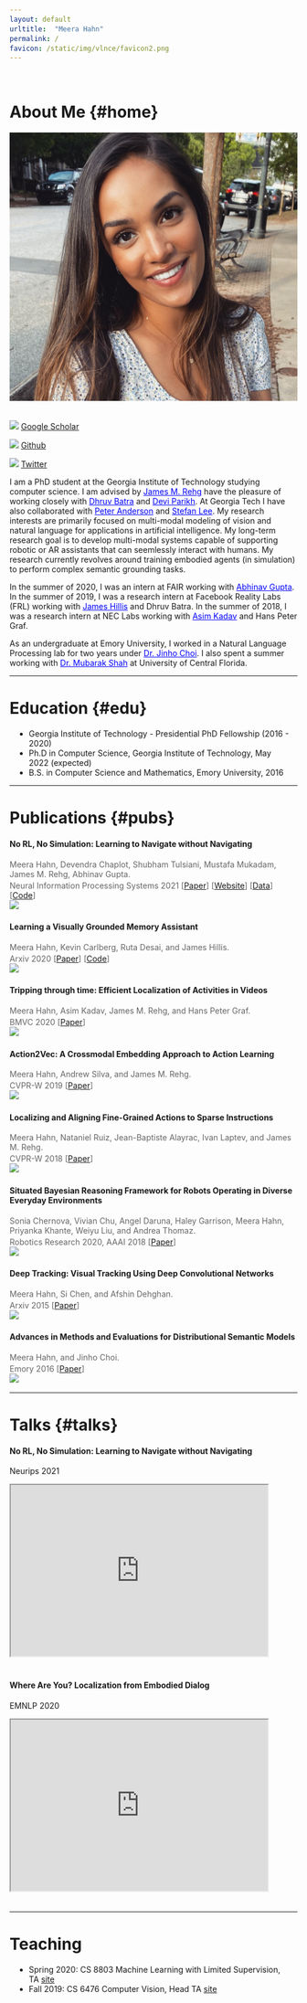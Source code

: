 ```yaml
---
layout: default
urltitle:  "Meera Hahn"
permalink: /
favicon: /static/img/vlnce/favicon2.png
---
```


<br>

# About Me {#home}

<div class="row">
    <div class="column1">
        <img class="circular_image"  src="static/img/people/meera.jpg"/>
        <br>
        <br>
        <p><img src="https://img.icons8.com/material-outlined/24/000000/google-scholar.png"/>   <a href="https://scholar.google.com/citations?user=XNXylX0AAAAJ&hl=en">Google Scholar</a></p>
        <p><img src="https://img.icons8.com/material-outlined/24/000000/github.png"/>   <a href="https://github.com/meera1hahn">Github</a></p>
        <p><img src="https://img.icons8.com/ios-glyphs/30/000000/twitter--v1.png"/> <a href="https://twitter.com/MeeraHahn?ref_src=twsrc%5Etfw">Twitter</a></p>
    </div>
    <div class="column2">
    <p>I am a PhD student at the Georgia Institute of Technology studying computer science. I am advised by <a href="https://rehg.org/" style="color: blue">James M. Rehg</a> have the pleasure of working closely with 
    <a href="https://www.cc.gatech.edu/~dbatra/" style="color: blue">Dhruv Batra</a> and <a href="https://www.cc.gatech.edu/~parikh/" style="color: blue">Devi Parikh</a>. At Georgia Tech I have also collaborated with <a href="https://panderson.me/" style="color: blue">Peter Anderson</a> and <a href="https://web.engr.oregonstate.edu/~leestef/" style="color: blue">Stefan Lee</a>. My research interests are primarily focused on multi-modal modeling of vision and natural language for applications in artificial intelligence. My long-term research goal is to develop multi-modal systems capable of supporting robotic or AR assistants that can seemlessly interact with humans. My research currently revolves around training embodied agents (in simulation) to perform complex semantic grounding tasks.
    </p>
    <p>In the summer of 2020, I was an intern at FAIR working with <a href="http://www.cs.cmu.edu/~abhinavg/" style="color: blue">Abhinav Gupta</a>. In the summer of 2019, I was a research intern at Facebook Reality Labs (FRL) working with <a href="https://scholar.google.com/citations?user=8jWt18AAAAAJ&hl=en" style="color: blue">James Hillis</a> and Dhruv Batra. In the summer of 2018, I was a research intern at NEC Labs working with <a href="https://www.nec-labs.com/asim-kadav" style="color: blue">Asim Kadav</a> and Hans Peter Graf. </p>
    <p>As an undergraduate at Emory University, I worked in a Natural Language Processing lab for two years under <a href="http://www.mathcs.emory.edu/~choi/home.html" style="color: blue">Dr. Jinho Choi</a>. I also spent a summer working with <a href="https://www.crcv.ucf.edu/person/mubarak-shah/" style="color: blue">Dr. Mubarak Shah</a> at University of Central Florida.
    </p>
    </div>
</div>
<hr>

# Education {#edu}

<div class="row">
  <div class="col-xs-12">
      <ul style="margin:10px 10px 10px;"  class="col-xs-12">
        <li>Georgia Institute of Technology - Presidential PhD Fellowship (2016 - 2020)</li>
        <li>Ph.D in Computer Science, Georgia Institute of Technology, May 2022 (expected)</li>
        <li>B.S. in Computer Science and Mathematics, Emory University, 2016</li>
    </ul>
  </div>
</div>
<hr>

# Publications {#pubs}

<div class="row">
    <div class="col-xs-12">
        <h4>No RL, No Simulation: Learning to Navigate without Navigating</h4>
    </div>
    <div class="col-xs-12" style="margin-top: 3px; color: #666;">
        Meera Hahn, Devendra Chaplot, Shubham Tulsiani, Mustafa Mukadam, James M. Rehg, Abhinav Gupta.<br>    </div>
    <div class="col-xs-12" style="margin-top: 3px; color: #666;">
      Neural Information Processing Systems 2021
      [<a href="https://arxiv.org/abs/2110.09470">Paper</a>]
      [<a href="https://meerahahn.github.io/nrns/">Website</a>]
      [<a href="https://meerahahn.github.io/nrns/data">Data</a>]
      [<a href="https://github.com/meera1hahn/NRNS">Code</a>]
    </div>
</div>
<div class="row">
    <div class="col-xs-12">
          <img class="teaser" src="{{site.baseurl}}/static/img/files/nrns.jpg">
    </div>
</div>


<div class="row">
    <div class="col-xs-12">
        <h4>Learning a Visually Grounded Memory Assistant</h4>
    </div>
    <div class="col-xs-12" style="margin-top: 3px; color: #666;">
        Meera Hahn, Kevin Carlberg, Ruta Desai, and James Hillis.<br>
    </div>
    <div class="col-xs-12" style="margin-top: 3px; color: #666;">
      Arxiv 2020
      [<a href="{site.baseurl}}/static/img/files/visual_assistant.pdf.pdf">Paper</a>]
      [<a href="https://github.com/meera1hahn/Visual-Assistant">Code</a>]
    </div>
</div>
<div class="row">
    <div class="col-xs-12">
          <img class="teaser" src="{{site.baseurl}}/static/img/files/assistant.jpg">
    </div>
</div>

<div class="row">
    <div class="col-xs-12">
        <h4>Tripping through time: Efficient Localization of Activities in Videos</h4>
    </div>
    <div class="col-xs-12" style="margin-top: 3px; color: #666;">
        Meera Hahn, Asim Kadav, James M. Rehg, and Hans Peter Graf.<br>
    </div>
    <div class="col-xs-12" style="margin-top: 3px; color: #666;">
      BMVC 2020
      [<a href="https://www.bmvc2020-conference.com/assets/papers/0549.pdf">Paper</a>]
    </div>
</div>
<div class="row">
    <div class="col-xs-12">
          <img class="teaser" src="{{site.baseurl}}/static/img/files/tall.jpg">
    </div>
</div>


<div class="row">
    <div class="col-xs-12">
        <h4>Action2Vec: A Crossmodal Embedding Approach to Action Learning</h4>
    </div>
    <div class="col-xs-12" style="margin-top: 3px; color: #666;">
        Meera Hahn, Andrew Silva, and James M. Rehg.<br>
    </div>
    <div class="col-xs-12" style="margin-top: 3px; color: #666;">
      CVPR-W 2019
      [<a href="https://arxiv.org/abs/1901.00484">Paper</a>]
    </div>
</div>
<div class="row">
    <div class="col-xs-12">
          <img class="teaser" src="{{site.baseurl}}/static/img/files/action2vec.jpg">
    </div>
</div>

<div class="row">
    <div class="col-xs-12">
        <h4>Localizing and Aligning Fine-Grained Actions to Sparse Instructions</h4>
    </div>
    <div class="col-xs-12" style="margin-top: 3px; color: #666;">
        Meera Hahn, Nataniel Ruiz, Jean-Baptiste Alayrac, Ivan Laptev, and James M. Rehg.<br>
    </div>
    <div class="col-xs-12" style="margin-top: 3px; color: #666;">
      CVPR-W 2018
      [<a href="https://arxiv.org/pdf/1809.08381.pdf">Paper</a>]
    </div>
</div>
<div class="row">
    <div class="col-xs-12">
          <img class="teaser" src="{{site.baseurl}}/static/img/files/align.jpg">
    </div>
</div>

<div class="row">
    <div class="col-xs-12">
        <h4>Situated Bayesian Reasoning Framework for Robots Operating in Diverse Everyday Environments</h4>
    </div>
    <div class="col-xs-12" style="margin-top: 3px; color: #666;">
        Sonia Chernova, Vivian Chu, Angel Daruna, Haley Garrison, Meera Hahn, Priyanka Khante, Weiyu Liu, and Andrea Thomaz.<br>
    </div>
    <div class="col-xs-12" style="margin-top: 3px; color: #666;">
      Robotics Research 2020, AAAI 2018
      [<a href="https://link.springer.com/chapter/10.1007/978-3-030-28619-4_29">Paper</a>]
    </div>
</div>
<div class="row">
    <div class="col-xs-12">
          <img class="teaser" src="{{site.baseurl}}/static/img/files/situated.jpg">
    </div>
</div>

<div class="row">
    <div class="col-xs-12">
        <h4>Deep Tracking: Visual Tracking Using Deep Convolutional Networks</h4>
    </div>
    <div class="col-xs-12" style="margin-top: 3px; color: #666;">
        Meera Hahn, Si Chen, and Afshin Dehghan.<br>
    </div>
    <div class="col-xs-12" style="margin-top: 3px; color: #666;">
      Arxiv 2015
      [<a href="https://arxiv.org/abs/1512.03993">Paper</a>]
    </div>
</div>
<div class="row">
    <div class="col-xs-12">
          <img class="teaser" src="{{site.baseurl}}/static/img/files/tracking.jpg">
    </div>
</div>

<div class="row">
    <div class="col-xs-12">
        <h4>Advances in Methods and Evaluations for Distributional Semantic Models</h4>
    </div>
    <div class="col-xs-12" style="margin-top: 3px; color: #666;">
        Meera Hahn, and Jinho Choi.<br>
    </div>
    <div class="col-xs-12" style="margin-top: 3px; color: #666;">
      Emory 2016
      [<a href="http://pid.emory.edu/ark:/25593/rj67f">Paper</a>]
    </div>
</div>
<div class="row">
    <div class="col-xs-12">
          <img class="teaser" src="{{site.baseurl}}/static/img/files/tracking.jpg">
    </div>
</div>
<hr>

# Talks {#talks}

<div class="row">
  <div class="col-xs-12">
    <h4>No RL, No Simulation: Learning to Navigate without Navigating</h4>
    <p>Neurips 2021</p>
      <iframe width="450" height="300" margin-bottom="20px" src="https://www.youtube.com/embed/6YxmkjtJomA"></iframe>
  </div>
  <div class="col-xs-12">
    <br>
    <h4>Where Are You? Localization from Embodied Dialog</h4>
    <p>EMNLP 2020</p>
    <iframe width="450" height="300"  src="https://www.youtube.com/embed/RtIq_YXpiXY"></iframe>
  </div>
</div>
<br>
<hr>

# Teaching 

<div class="row">
<div class="col-xs-12">
    <ul style="margin:10px 10px 10px;"  class="col-xs-12">
      <li>Spring 2020: CS 8803 Machine Learning with Limited Supervision, TA <a href="https://sites.google.com/view/fall2019-cs8803-ls">site</a></li>
      <li>Fall 2019: CS 6476 Computer Vision, Head TA <a href="https://sites.google.com/view/cs4476-6476-sp2020">site</a></li>
   </ul>
</div>
</div>
